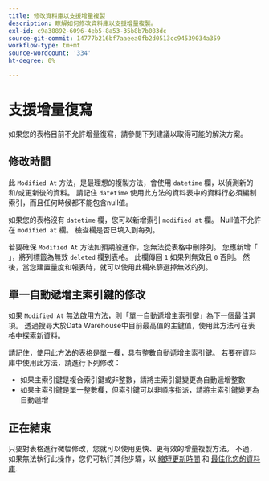 ```yaml
---
title: 修改資料庫以支援增量複製
description: 瞭解如何修改資料庫以支援增量複製。
exl-id: c9a38892-6096-4eb5-8a53-35b8b7b083dc
source-git-commit: 14777b216bf7aaeea0fb2d0513cc94539034a359
workflow-type: tm+mt
source-wordcount: '334'
ht-degree: 0%

---
```


# 支援增量復寫

如果您的表格目前不允許增量復寫，請參閱下列建議以取得可能的解決方案。

## 修改時間

此 `Modified At` 方法，是最理想的複製方法，會使用 `datetime` 欄，以偵測新的和/或更新後的資料。 請記住 `datetime` 使用此方法的資料表中的資料行必須編制索引，而且任何時候都不能包含null值。

如果您的表格沒有 `datetime` 欄，您可以新增索引 `modified at` 欄。 Null值不允許在 `modified at` 欄。 檢查欄是否已填入到每列。

若要確保 `Modified At` 方法如預期般運作，您無法從表格中刪除列。 您應新增「 」，將列標籤為無效 `deleted` 欄到表格。 此欄傳回 `1` 如果列無效且 `0` 否則。 然後，當您建置量度和報表時，就可以使用此欄來篩選掉無效的列。

## 單一自動遞增主索引鍵的修改

如果 `Modified At` 無法啟用方法，則「單一自動遞增主索引鍵」為下一個最佳選項。 透過搜尋大於Data Warehouse中目前最高值的主鍵值，使用此方法可在表格中探索新資料。

請記住，使用此方法的表格是單一欄，具有整數自動遞增主索引鍵。 若要在資料庫中使用此方法，請進行下列修改：

* 如果主索引鍵是複合索引鍵或非整數，請將主索引鍵變更為自動遞增整數
* 如果主索引鍵是單一整數欄，但索引鍵可以非順序指派，請將主索引鍵變更為自動遞增

## 正在結束

只要對表格進行微幅修改，您就可以使用更快、更有效的增量複製方法。 不過，如果無法執行此操作，您仍可執行其他步驟，以 [縮短更新時間](../best-practices/reduce-update-cycle-time.md) 和 [最佳化您的資料庫](../best-practices/opt-db-analysis.md).
